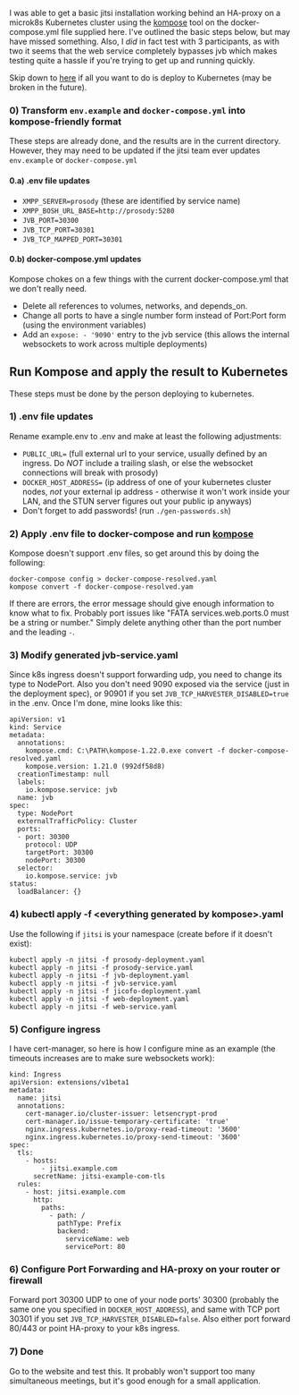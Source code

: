 I was able to get a basic jitsi installation working behind an HA-proxy on a microk8s Kubernetes cluster using the [kompose](https://kompose.io/) tool on the docker-compose.yml file supplied here. I've outlined the basic steps below, but may have missed something. Also, I *did* in fact test with 3 participants, as with two it seems that the web service completely bypasses jvb which makes testing quite a hassle if you're trying to get up and running quickly.

Skip down to [here](#run-kompose-and-apply-the-result-to-kubernetes) if all you want to do is deploy to Kubernetes (may be broken in the future).

### 0) Transform `env.example` and `docker-compose.yml` into kompose-friendly format
These steps are already done, and the results are in the current directory. However, they may need to be updated if the jitsi team ever updates `env.example` or `docker-compose.yml`

#### 0.a) .env file updates
- `XMPP_SERVER=prosody` (these are identified by service name)
- `XMPP_BOSH_URL_BASE=http://prosody:5280`
- `JVB_PORT=30300`
- `JVB_TCP_PORT=30301`
- `JVB_TCP_MAPPED_PORT=30301`

#### 0.b) docker-compose.yml updates
Kompose chokes on a few things with the current docker-compose.yml that we don't really need.
- Delete all references to volumes, networks, and depends_on.
- Change all ports to have a single number form instead of Port:Port form (using the environment variables)
- Add an `expose: - '9090'` entry to the jvb service (this allows the internal websockets to work across multiple deployments)

## Run Kompose and apply the result to Kubernetes
These steps must be done by the person deploying to kubernetes.

### 1) .env file updates
Rename example.env to .env and make at least the following adjustments:
- `PUBLIC_URL=` (full external url to your service, usually defined by an ingress. Do *NOT* include a trailing slash, or else the websocket connections will break with prosody)
- `DOCKER_HOST_ADDRESS=` (ip address of one of your kubernetes cluster nodes, *not* your external ip address - otherwise it won't work inside your LAN, and the STUN server figures out your public ip anyways)
- Don't forget to add passwords! (run `./gen-passwords.sh`)

### 2) Apply .env file to docker-compose and run [kompose](https://kompose.io/)
Kompose doesn't support .env files, so get around this by doing the following:
```
docker-compose config > docker-compose-resolved.yaml
kompose convert -f docker-compose-resolved.yam
```
If there are errors, the error message should give enough information to know what to fix. Probably port issues like "FATA services.web.ports.0 must be a string or number." Simply delete anything other than the port number and the leading `-`.

### 3) Modify generated jvb-service.yaml
Since k8s ingress doesn't support forwarding udp, you need to change its type to NodePort. Also you don't need 9090 exposed via the service (just in the deployment spec), or 90901 if you set `JVB_TCP_HARVESTER_DISABLED=true` in the .env. Once I'm done, mine looks like this:
```
apiVersion: v1
kind: Service
metadata:
  annotations:
    kompose.cmd: C:\PATH\kompose-1.22.0.exe convert -f docker-compose-resolved.yaml
    kompose.version: 1.21.0 (992df58d8)
  creationTimestamp: null
  labels:
    io.kompose.service: jvb
  name: jvb
spec:
  type: NodePort
  externalTrafficPolicy: Cluster
  ports:
  - port: 30300
    protocol: UDP
    targetPort: 30300
    nodePort: 30300
  selector:
    io.kompose.service: jvb
status:
  loadBalancer: {}

```

### 4) kubectl apply -f \<everything generated by kompose\>.yaml
Use the following if `jitsi` is your namespace (create before if it doesn't exist):
```
kubectl apply -n jitsi -f prosody-deployment.yaml
kubectl apply -n jitsi -f prosody-service.yaml
kubectl apply -n jitsi -f jvb-deployment.yaml
kubectl apply -n jitsi -f jvb-service.yaml
kubectl apply -n jitsi -f jicofo-deployment.yaml
kubectl apply -n jitsi -f web-deployment.yaml
kubectl apply -n jitsi -f web-service.yaml
```

### 5) Configure ingress
I have cert-manager, so here is how I configure mine as an example (the timeouts increases are to make sure websockets work):
```
kind: Ingress
apiVersion: extensions/v1beta1
metadata:
  name: jitsi
  annotations:
    cert-manager.io/cluster-issuer: letsencrypt-prod
    cert-manager.io/issue-temporary-certificate: 'true'
    nginx.ingress.kubernetes.io/proxy-read-timeout: '3600'
    nginx.ingress.kubernetes.io/proxy-send-timeout: '3600'
spec:
  tls:
    - hosts:
        - jitsi.example.com
      secretName: jitsi-example-com-tls
  rules:
    - host: jitsi.example.com
      http:
        paths:
          - path: /
            pathType: Prefix
            backend:
              serviceName: web
              servicePort: 80
```

### 6) Configure Port Forwarding and HA-proxy on your router or firewall
Forward port 30300 UDP to one of your node ports' 30300 (probably the same one you specified in `DOCKER_HOST_ADDRESS`), and same with TCP port 30301 if you set `JVB_TCP_HARVESTER_DISABLED=false`. Also either port forward 80/443 or point HA-proxy to your k8s ingress.

### 7) Done
Go to the website and test this. It probably won't support too many simultaneous meetings, but it's good enough for a small application.

